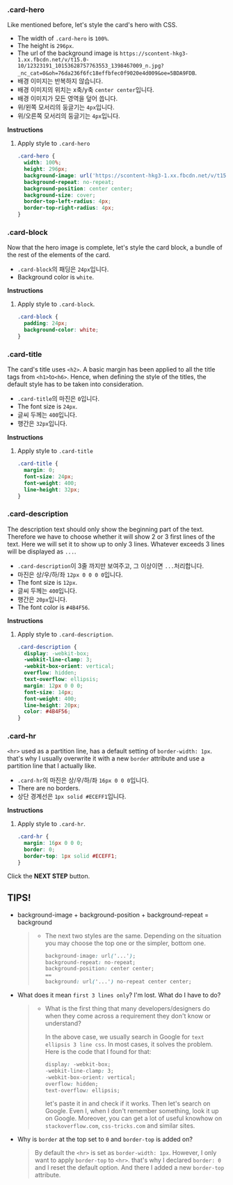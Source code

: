 ### .card-hero

Like mentioned before, let's style the card's hero with CSS.
* The width of `.card-hero` is `100%`.
* The height is `296px`.
* The url of the background image is `https://scontent-hkg3-1.xx.fbcdn.net/v/t15.0-10/12323191_10153628757763553_1398467009_n.jpg?_nc_cat=0&oh=76da236f6fc18effbfec0f9020e4d009&oe=5BDA9FDB`.
* 배경 이미지는 반복하지 않습니다.
* 배경 이미지의 위치는 x축/y축  `center center`입니다. 
* 배경 이미지가 모든 영역을 덮어 씁니다.
* 위/왼쪽 모서리의 둥글기는 `4px`입니다.
* 위/오른쪽 모서리의 둥글기는 `4px`입니다.


**Instructions**
1. Apply style to `.card-hero`

    ```css
    .card-hero {
      width: 100%;
      height: 296px;
      background-image: url('https://scontent-hkg3-1.xx.fbcdn.net/v/t15.0-10/12323191_10153628757763553_1398467009_n.jpg?_nc_cat=0&oh=76da236f6fc18effbfec0f9020e4d009&oe=5BDA9FDB');
      background-repeat: no-repeat;
      background-position: center center;
      background-size: cover;
      border-top-left-radius: 4px;
      border-top-right-radius: 4px;
    }
    ```



### .card-block
Now that the hero image is complete, let's style the card block, a bundle of the rest of the elements of the card.

* `.card-block`의 패딩은 `24px`입니다.
* Background color is `white`.


**Instructions**
1. Apply style to `.card-block`.
    ```css
    .card-block {
      padding: 24px;
      background-color: white;
    }
    ```



### .card-title
The card's title uses  `<h2>`. A basic margin has been applied to all the title tags from `<h1>`to`<h6>`. Hence, when defining the style of the titles, the default style has to be taken into consideration. 

* `.card-title`의 마진은 `0`입니다. 
* The font size is `24px`.
* 글씨 두께는 `400`입니다.
* 행간은 `32px`입니다.


**Instructions**
1. Apply style to `.card-title`
    ```css
    .card-title {
      margin: 0;
      font-size: 24px;
      font-weight: 400;
      line-height: 32px;
    }
    ```



### .card-description

The description text should only show the beginning part of the text. Therefore we have to choose whether it will show 2 or 3 first lines of the text. Here we will set it to show up to only 3 lines. Whatever exceeds 3 lines will be displayed as `...`.

- `.card-description`이 3줄 까지만 보여주고, 그 이상이면 `...`처리합니다.
- 마진은 상/우/하/좌 `12px 0 0 0 0`입니다.
- The font size is `12px`.
- 글씨 두께는 `400`입니다.
- 행간은 `20px`입니다.
- The font color is `#4B4F56`. 

**Instructions**

1. Apply style to `.card-description`.

   ```css
   .card-description {
     display: -webkit-box;
     -webkit-line-clamp: 3;
     -webkit-box-orient: vertical;
     overflow: hidden;
     text-overflow: ellipsis;
     margin: 12px 0 0 0;
     font-size: 14px;
     font-weight: 400;
     line-height: 20px;
     color: #4B4F56;
   }
   ```





### .card-hr

`<hr>` used as a partition line, has a default setting of  `border-width: 1px`. that's why I usually overwrite it with a new `border` attribute and use a partition line that I actually like. 

- `.card-hr`의 마진은 상/우/하/좌 `16px 0 0 0`입니다.
- There are no borders.
- 상단 경계선은 `1px solid #ECEFF1`입니다.

**Instructions**

1. Apply style to `.card-hr`.

   ```css
   .card-hr {
     margin: 16px 0 0 0;
     border: 0;
     border-top: 1px solid #ECEFF1;
   }
   ```



Click the **NEXT STEP** button.



## TIPS!

- background-image + background-position + background-repeat = background

  > * The next two styles are the same. Depending on the situation you may choose the top one or the simpler, bottom one. 
  >
  >   ```css
  >   background-image: url('...');
  >   background-repeat: no-repeat;
  >   background-position: center center;
  >   ==
  >   background: url('...') no-repeat center center;
  >   ```

- What does it mean `first 3 lines only`? I'm lost. What do I have to do?

  > - What is the first thing that many developers/designers do when they come across a requirement they don't know or understand? 
  >
  >   In the above case, we usually search in Google for `text ellipsis 3 line css`. In most cases, it solves the problem. Here is the code that I found for that: 
  >
  >   ```css
  >   display: -webkit-box;
  >   -webkit-line-clamp: 3;
  >   -webkit-box-orient: vertical;
  >   overflow: hidden;
  >   text-overflow: ellipsis;
  >   ```
  >
  >   let's paste it in and check if it works. Then let's search on Google. Even I, when I don't remember something, look it up on Google. Moreover, you can get a lot of useful knowhow on `stackoverflow.com`, `css-tricks.com` and similar sites. 

- Why is `border` at the top set to `0` and `border-top` is added on?

  > By default the `<hr>` is set as `border-width: 1px`. However, I only want to apply `border-top` to `<hr>`. that's why I declared  `border: 0` and I reset the default option. And there I added a new `border-top` attribute. 